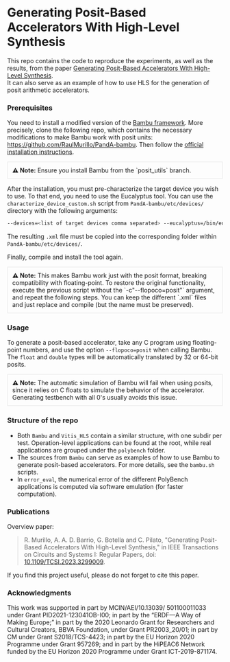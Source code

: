 <!-- # posit-hls -->
# Generating Posit-Based Accelerators With High-Level Synthesis

This repo contains the code to reproduce the experiments, as well as the results, from the paper
[Generating Posit-Based Accelerators With High-Level Synthesis](https://doi.org/10.1109/TCSI.2023.3299009).  
It can also serve as an example of how to use HLS for the generation of posit arithmetic accelerators.

### Prerequisites

You need to install a modified version of the [Bambu framework](https://panda.deib.polimi.it/?page_id=31). More precisely, clone the following repo, which contains the necessary modifications to make Bambu work with posit units: https://github.com/RaulMurillo/PandA-bambu. Then follow the [official installation instructions](https://panda.deib.polimi.it/?page_id=88).

<div style="border: 2px solid #f0f0f0; padding: 10px;">
    <strong>⚠️ Note:</strong>
    Ensure you install Bambu from the `posit_utils` branch.
</div>

After the installation, you must pre-characterize the target device you wish to use. To that end, you need to use the Eucalyptus tool. You can use the `characterize_device_custom.sh` script from `PandA-bambu/etc/devices/` directory with the following arguments:
```bash
--devices=<list of target devices comma separated> --eucalyptus=/bin/eucalyptus --spider=/<bambu installation dir>/bin/spider -j8 -c"--flopoco=posit"

```
The resulting `.xml` file must be copied into the corresponding folder within `PandA-bambu/etc/devices/`.

Finally, compile and install the tool again.

<div style="border: 2px solid #f0f0f0; padding: 10px;">
    <strong>⚠️ Note:</strong>
    This makes Bambu work just with the posit format, breaking compatibility with floating-point. To restore the original functionality, execute the previous script without the `-c"--flopoco=posit"` argument, and repeat the following steps. You can keep the different `.xml` files and just replace and compile (but the name must be preserved).
</div>

### Usage

To generate a posit-based accelerator, take any C program using floating-point numbers, and use the option `--flopoco=posit` when calling Bambu. The `float` and `double` types will be automatically translated by 32 or 64-bit posits.


<div style="border: 2px solid #f0f0f0; padding: 10px;">
    <strong>⚠️ Note:</strong>
    The automatic simulation of Bambu will fail when using posits, since it relies on C floats to simulate the behavior of the accelerator. Generating testbench with all 0's usually avoids this issue.
</div>


### Structure of the repo

* Both `Bambu` and `Vitis_HLS` contain a similar structure, with one subdir per test. Operation-level applications can be found at the root, while real applications are grouped under the `polybench` folder.
* The sources from `Bambu` can serve as examples of how to use Bambu to generate posit-based accelerators. For more details, see the `bambu.sh` scripts.
* In `error_eval`, the numerical error of the different PolyBench applications is computed via software emulation (for faster computation).


### Publications

Overview paper:

> R. Murillo, A. A. D. Barrio, G. Botella and C. Pilato, "Generating Posit-Based Accelerators With High-Level Synthesis," in IEEE Transactions on Circuits and Systems I: Regular Papers, doi: [10.1109/TCSI.2023.3299009](https://doi.org/10.1109/TCSI.2023.3299009).

If you find this project useful, please do not forget to cite this paper.

### Acknowledgments

This work was supported in part by MCIN/AEI/10.13039/ 501100011033 under Grant PID2021-123041OB-I00; in part by the “ERDF—A Way of Making Europe;” in part by the 2020 Leonardo Grant for Researchers and Cultural Creators, BBVA Foundation, under Grant PR2003_20/01; in part by CM under Grant S2018/TCS-4423; in part by the EU Horizon 2020 Programme under Grant 957269; and in part by the HiPEAC6 Network funded by the EU Horizon 2020 Programme under Grant ICT-2019-871174.